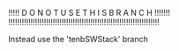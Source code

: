 !!!!!      D O   N O T    U S E    T H I S    B R A N C H    !!!!!!!
!!!!!!!!!!!!!!!!!!!!!!!!!!!!!!!!!!!!!!!!!!!!!!!!!!!!!!!!!!!!!!!!!!!!

Instead use the 'tenbSWStack' branch
